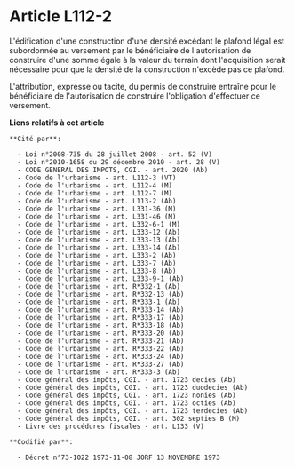 # Article L112-2

L'édification d'une construction d'une densité excédant le plafond légal est subordonnée au versement par le bénéficiaire de
l'autorisation de construire d'une somme égale à la valeur du terrain dont l'acquisition serait nécessaire pour que la
densité de la construction n'excède pas ce plafond.

L'attribution, expresse ou tacite, du permis de construire entraîne pour le bénéficiaire de l'autorisation de construire
l'obligation d'effectuer ce versement.

**Liens relatifs à cet article**

	**Cité par**:

	  - Loi n°2008-735 du 28 juillet 2008 - art. 52 (V)
	  - Loi n°2010-1658 du 29 décembre 2010 - art. 28 (V)
	  - CODE GENERAL DES IMPOTS, CGI. - art. 2020 (Ab)
	  - Code de l'urbanisme - art. L112-3 (VT)
	  - Code de l'urbanisme - art. L112-4 (M)
	  - Code de l'urbanisme - art. L112-7 (M)
	  - Code de l'urbanisme - art. L113-2 (Ab)
	  - Code de l'urbanisme - art. L331-36 (M)
	  - Code de l'urbanisme - art. L331-46 (M)
	  - Code de l'urbanisme - art. L332-6-1 (M)
	  - Code de l'urbanisme - art. L333-12 (Ab)
	  - Code de l'urbanisme - art. L333-13 (Ab)
	  - Code de l'urbanisme - art. L333-14 (Ab)
	  - Code de l'urbanisme - art. L333-2 (Ab)
	  - Code de l'urbanisme - art. L333-7 (Ab)
	  - Code de l'urbanisme - art. L333-8 (Ab)
	  - Code de l'urbanisme - art. L333-9-1 (Ab)
	  - Code de l'urbanisme - art. R*332-1 (Ab)
	  - Code de l'urbanisme - art. R*332-13 (Ab)
	  - Code de l'urbanisme - art. R*333-1 (Ab)
	  - Code de l'urbanisme - art. R*333-14 (Ab)
	  - Code de l'urbanisme - art. R*333-17 (Ab)
	  - Code de l'urbanisme - art. R*333-18 (Ab)
	  - Code de l'urbanisme - art. R*333-20 (Ab)
	  - Code de l'urbanisme - art. R*333-21 (Ab)
	  - Code de l'urbanisme - art. R*333-22 (Ab)
	  - Code de l'urbanisme - art. R*333-24 (Ab)
	  - Code de l'urbanisme - art. R*333-27 (Ab)
	  - Code de l'urbanisme - art. R*333-3 (Ab)
	  - Code général des impôts, CGI. - art. 1723 decies (Ab)
	  - Code général des impôts, CGI. - art. 1723 duodecies (Ab)
	  - Code général des impôts, CGI. - art. 1723 nonies (Ab)
	  - Code général des impôts, CGI. - art. 1723 octies (Ab)
	  - Code général des impôts, CGI. - art. 1723 terdecies (Ab)
	  - Code général des impôts, CGI. - art. 302 septies B (M)
	  - Livre des procédures fiscales - art. L133 (V)

	**Codifié par**:

	  - Décret n°73-1022 1973-11-08 JORF 13 NOVEMBRE 1973
